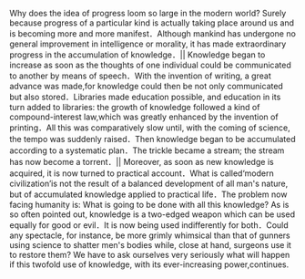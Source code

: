 Why does the idea of progress loom so large in the modern world? Surely because progress of a particular kind is actually taking place around us and is becoming more and more manifest．Although mankind has undergone no general improvement in intelligence or morality, it has made extraordinary progress in the accumulation of knowledge．|| Knowledge began to increase as soon as the thoughts of one individual could be communicated to another by means of speech．With the invention of writing, a great advance was made,for knowledge could then be not only communicated but also stored．Libraries made education possible, and education in its turn added to libraries: the growth of knowledge followed a kind of compound-interest law,which was greatly enhanced by the invention of printing．All this was comparatively slow until, with the coming of science, the tempo was suddenly raised．Then knowledge began to be accumulated according to a systematic plan．The trickle became a stream; the stream has now become a torrent．|| Moreover, as soon as new knowledge is acquired, it is now turned to practical account．What is called‘modern civilization’is not the result of a balanced development of all man's nature, but of accumulated knowledge applied to practical life．The problem now facing humanity is: What is going to be done with all this knowledge? As is so often pointed out, knowledge is a two-edged weapon which can be used equally for good or evil．It is now being used indifferently for both．Could any spectacle, for instance, be more grimly whimsical than that of gunners using science to shatter men's bodies while, close at hand, surgeons use it to restore them? We have to ask ourselves very seriously what will happen if this twofold use of knowledge, with its ever-increasing power,continues.